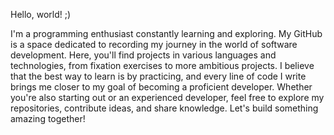 Hello, world! ;)

I'm a programming enthusiast constantly learning and exploring. My GitHub is a space dedicated to recording my journey in the world of software development. Here, you'll find projects in various languages and technologies, from fixation exercises to more ambitious projects.
I believe that the best way to learn is by practicing, and every line of code I write brings me closer to my goal of becoming a proficient developer. Whether you're also starting out or an experienced developer, feel free to explore my repositories, contribute ideas, and share knowledge.
Let's build something amazing together!

<!---
nevespk/nevespk is a ✨ special ✨ repository because its `README.md` (this file) appears on your GitHub profile.
You can click the Preview link to take a look at your changes.
--->

